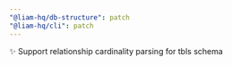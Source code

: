 ```yaml
---
"@liam-hq/db-structure": patch
"@liam-hq/cli": patch
---
```


✨ Support relationship cardinality parsing for tbls schema
